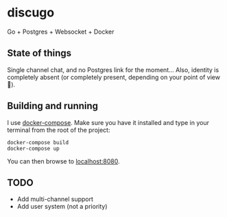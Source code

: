 # discugo
Go + Postgres + Websocket + Docker

## State of things
Single channel chat, and no Postgres link for the moment...
Also, identity is completely absent (or completely present, depending on your point of view :japanese_ogre:).

## Building and running
I use [docker-compose](https://www.docker.com/products/docker-compose). Make sure you have it installed and type in your
terminal from the root of the project:
```
docker-compose build
docker-compose up
```
You can then browse to [localhost:8080](http://localhost:8080/).

## TODO
 - Add multi-channel support
 - Add user system (not a priority)
